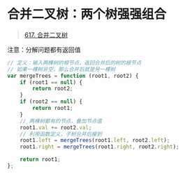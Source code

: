
# 合并二叉树：两个树强强组合


> [617. 合并二叉树](https://leetcode.cn/problems/merge-two-binary-trees/)


注意：分解问题都有返回值

```javascript
// 定义：输入两棵树的根节点，返回合并后的树的根节点
// 如果一棵树非空，那么合并后就是另一棵树
var mergeTrees = function (root1, root2) {
    if (root1 == null) {
        return root2;
    }
    if (root2 == null) {
        return root1;
    }
    // 两棵树都有的节点，叠加节点值
    root1.val += root2.val;
    // 利用函数定义，子树合并后接到
    root1.left = mergeTrees(root1.left, root2.left);
    root1.right = mergeTrees(root1.right, root2.right);

    return root1;
};
```